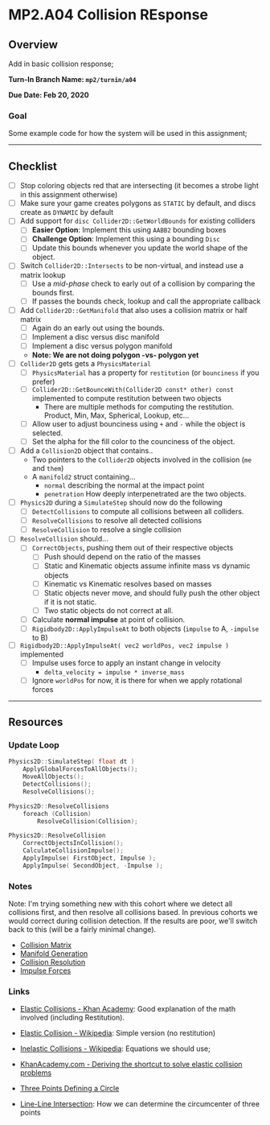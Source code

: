 MP2.A04 Collision REsponse
======

## Overview
Add in basic collision response; 

**Turn-In Branch Name: `mp2/turnin/a04`**

**Due Date: Feb 20, 2020**

### Goal 
Some example code for how the system will be used in this assignment;

------

## Checklist

- [ ] Stop coloring objects red that are intersecting (it becomes a strobe light in this assignment otherwise)
- [ ] Make sure your game creates polygons as `STATIC` by default, and discs create as `DYNAMIC` by default
- [ ] Add support for `disc Collider2D::GetWorldBounds` for existing colliders
	- [ ] **Easier Option**: Implement this using `AABB2` bounding boxes
    - [ ] **Challenge Option**: Implement this using a bounding `Disc`
    - [ ] Update this bounds whenever you update the world shape of the object.
- [ ] Switch `Collider2D::Intersects` to be non-virtual, and instead use a matrix lookup
    - [ ] Use a *mid-phase* check to early out of a collision by comparing the bounds first.
    - [ ] If passes the bounds check, lookup and call the appropriate callback
- [ ] Add `Collider2D::GetManifold` that also uses a collision matrix or half matrix
    - [ ] Again do an early out using the bounds.
    - [ ] Implement a disc versus disc manifold
    - [ ] Implement a disc versus polygon manifold
    - **Note: We are not doing polygon -vs- polygon yet**
- [ ] `Collider2D` gets gets a `PhysicsMaterial`
    - [ ] `PhysicsMaterial` has a property for `restitution` (or `bounciness` if you prefer)
    - [ ] `Collider2D::GetBounceWith(Collider2D const* other) const` implemented to compute restitution between two objects
        - There are multiple methods for computing the restitution.  Product, Min, Max, Spherical, Lookup, etc...   
    - [ ] Allow user to adjust bounciness using `+` and `-` while the object is selected.
    - [ ] Set the alpha for the fill color to the counciness of the object.
- [ ] Add a `Collision2D` object that contains..
    - Two pointers to the `Collider2D` objects involved in the collision (`me` and `them`)
    - A `manifold2` struct containing...
      - `normal` describing the normal at the impact point
      - `penetration` How deeply interpenetrated are the two objects.
- [ ] `Physics2D` during a `SimulateStep` should now do the following
    - [ ] `DetectCollisions` to compute all collisions between all colliders.
    - [ ] `ResolveCollisions` to resolve all detected collisions
    - [ ] `ResolveCollision` to resolve a single collision
- [ ] `ResolveCollision` should...
    - [ ] `CorrectObjects`, pushing them out of their respective objects
        - [ ] Push should depend on the ratio of the masses
        - [ ] Static and Kinematic objects assume infinite mass vs dynamic objects
        - [ ] Kinematic vs Kinematic resolves based on masses
        - [ ] Static objects never move, and should fully push the other object if it is not static.
        - [ ] Two static objects do not correct at all.
    - [ ] Calculate **normal impulse** at point of collision. 
    - [ ] `Rigidbody2D::ApplyImpulseAt` to both objects (`impulse` to A, `-impulse` to B)
- [ ] `Rigidbody2D::ApplyImpulseAt( vec2 worldPos, vec2 impulse )` implemented
    - [ ] Impulse uses force to apply an instant change in velocity
        - `delta_velocity = impulse * inverse_mass`
    - [ ] Ignore `worldPos` for now, it is there for when we apply rotational forces

------

## Resources

### Update Loop

```cpp
Physics2D::SimulateStep( float dt ) 
	ApplyGlobalForcesToAllObjects();
	MoveAllObjects();
	DetectCollisions();
	ResolveCollisions();

Physics2D::ResolveCollisions
	foreach (Collision) 
		ResolveCollision(Collision); 

Physics2D::ResolveCollision
	CorrectObjectsInCollision();
	CalculateCollisionImpulse();
	ApplyImpulse( FirstObject, Impulse );
	ApplyImpulse( SecondObject, -Impulse ); 
```


### Notes
Note: I'm trying something new with this cohort where we detect all collisions first, 
and then resolve all collisions based.  In previous cohorts we would correct during collision detection.  If the results are poor, we'll switch back to this (will be a fairly minimal change).

- [Collision Matrix](./collisionmatrix.md)
- [Manifold Generation](./manifold.md)
- [Collision Resolution](./collision.md)
- [Impulse Forces](./impulses.md)


### Links
- [Elastic Collisions - Khan Academy](https://www.khanacademy.org/science/physics/linear-momentum/elastic-and-inelastic-collisions/a/what-are-elastic-and-inelastic-collisions):  Good explanation of the math involved (including Restitution). 
- [Elastic Collision - Wikipedia](https://en.wikipedia.org/wiki/Elastic_collision):  Simple version (no restitution)
- [Inelastic Collisions - Wikipedia](https://en.wikipedia.org/wiki/Inelastic_collision):  Equations we should use; 
- [KhanAcademy.com - Deriving the shortcut to solve elastic collision problems](https://www.khanacademy.org/science/physics/linear-momentum/elastic-and-inelastic-collisions/v/deriving-the-shortcut-to-solve-elastic-collision-problems) 

- [Three Points Defining a Circle](https://www.khanacademy.org/math/geometry-home/triangle-properties/perpendicular-bisectors/v/three-points-defining-a-circle) 
- [Line-Line Intersection](https://en.wikipedia.org/wiki/Line%E2%80%93line_intersection): How we can determine the circumcenter of three points